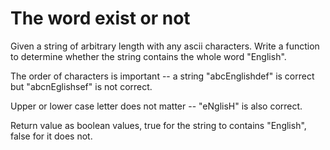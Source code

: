 # The word exist or not

Given a string of arbitrary length with any ascii characters. Write a function to determine whether
the string contains the whole word "English".

The order of characters is important -- a string "abcEnglishdef" is correct but "abcnEglishsef" is not
correct.

Upper or lower case letter does not matter -- "eNglisH" is also correct.

Return value as boolean values, true for the string to contains "English", false for it does not.
